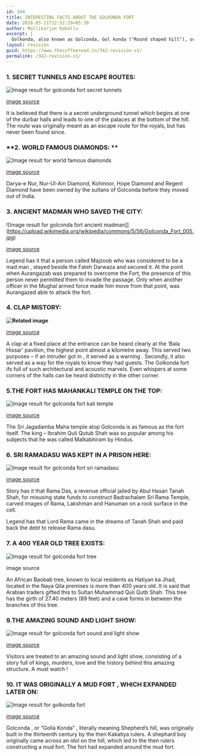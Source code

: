 ```yaml
---
id: 344
title: INTERESTING FACTS ABOUT THE GOLKONDA FORT
date: 2018-05-11T12:52:29+05:30
author: Mallikarjun Kakollu
excerpt: |
  Golkonda, also known as Golconda, Gol konda ("Round shaped hill"), or Golla konda, (Shepherd's Hill) is a citadel and fort in Southern India and was the capital of the medieval sultanate of the Qutb Shahi dynasty (c.1518–1687). The Golkonda Fort showcases majestic halls, stables, magazines, four drawbridges and mounted cannons.
layout: revision
guid: https://www.thecoffeeread.in/342-revision-v1/
permalink: /342-revision-v1/
---
```

### **1. SECRET TUNNELS AND ESCAPE ROUTES:**

![Image result for golconda fort secret tunnels](https://s3-ap-southeast-1.amazonaws.com/scrollstorage/1429015807-758_1--2-.JPG) 

<div>
  <a href="https://www.google.co.in/search?biw=1350&bih=561&tbs=isz%3Alt%2Cislt%3Axga&tbm=isch&sa=1&ei=O0P1Wqi0F4my8QWr1IqgBQ&q=golkonda+fort+secret+tunels&oq=golkonda+fort+secret+tunels&gs_l=img.3...83272.94333.0.94620.27.27.0.0.0.0.565.4792.2-12j2j1j1.16.0....0...1c.1.64.img..11.10.3072...0j35i39k1j0i67k1j0i10k1j0i8i30k1j0i24k1j0i10i24k1.0.VUgfdt69Sp4#imgrc=k_rXAvn5jtAy0M:">image source</a>
</div>

It is believed that there is a secret underground tunnel which begins at one of the durbar halls and leads to one of the palaces at the bottom of the hill. The route was originally meant as an escape route for the royals, but has never been found since.

### **2. WORLD FAMOUS DIAMONDS: **

![Image result for world famous diamonds](https://i.ytimg.com/vi/cbF9ZaJ4Ljo/maxresdefault.jpg) 

[image source](https://www.google.co.in/search?biw=1350&bih=561&tbs=isz%3Alt%2Cislt%3Axga&tbm=isch&sa=1&ei=LkP1WuS6KsS68QWqwYXgBg&q=world+famous+diamons&oq=world+famous+diamons&gs_l=img.3...10912.10912.0.11215.1.1.0.0.0.0.218.218.2-1.1.0....0...1c.1.64.img..0.0.0....0.FhcO2z7gGe4#imgrc=HU4Jwy0zcuBKXM:)

Darya-e Nur, Nur-Ul-Ain Diamond, Kohinoor, Hope Diamond and Regent Diamond have been owned by the sultans of Golconda before they moved out of India.

### **3. ANCIENT MADMAN WHO SAVED THE CITY:**

![Image result for golconda fort ancient madman]](https://upload.wikimedia.org/wikipedia/commons/5/56/Golconda_Fort_005.jpg) 

[image source](https://www.google.co.in/search?biw=1350&bih=561&tbs=isz%3Alt%2Cislt%3Axga&tbm=isch&sa=1&ei=lEL1WpjyM4zz8QX9h4nYBQ&q=golconda+fort+ancient+madman%5D&oq=golconda+fort+ancient+madman%5D&gs_l=img.3...51479.55879.0.56700.15.14.0.0.0.0.486.1904.2-4j0j2.6.0....0...1c.1.64.img..9.0.0....0.LGqxM2KVMZ8#imgrc=CA_PzCjyFHn6SM:)

Legend has it that a person called Majzoob who was considered to be a mad man , stayed beside the Fateh Darwaza and secured it. At the point when Aurangazab was prepared to overcome the Fort, the presence of this person never permitted them to invade the passage. Only when another officer in the Mughal armed force made him move from that point, was Aurangazed able to attack the fort.

### **4. CLAP MISTORY:**

**![Related image](http://www.remotetraveler.com/wp-content/gallery/golconda-fort-hyderabad/Kilwat-or-royal-private-chambers-in-Golconda-Fort-Hyderabad.jpg)**

[image source](https://www.google.co.in/search?biw=1350&bih=561&tbs=isz%3Alt%2Cislt%3Axga&tbm=isch&sa=1&ei=XkL1WvvpAcTW8QXWgbVY&q=golconda+fort+clap+mistory&oq=golconda+fort+clap+mistory&gs_l=img.3...38586.52990.0.53293.18.17.1.0.0.0.481.3386.2-8j2j2.12.0....0...1c.1.64.img..5.6.1637...0j35i39k1j0i67k1j0i8i30k1j0i24k1.0.g0lLelGY_x8#imgrc=4alncPmqODJGQM:)

A clap at a fixed place at the entrance can be heard clearly at the ‘Bala Hissar’ pavilion, the highest point almost a kilometre away. This served two purposes – if an intruder got in , it served as a warning . Secondly, it also served as a way for the royals to know they had guests. The Golkonda fort ifs full of such architectural and acoustic marvels. Even whispers at some corners of the halls can be heard distinctly in the other corner.

### **5.THE FORT HAS MAHANKALI TEMPLE ON THE TOP:**

![Image result for golconda fort kali temple](http://2.bp.blogspot.com/__eAl3D_4Q5o/TTxsa6raEMI/AAAAAAAAAGY/iB01shuuL2Q/s1600/DSC_0194.JPG) 

[image source](https://www.google.co.in/search?biw=1350&bih=561&tbs=isz%3Alt%2Cislt%3Axga&tbm=isch&sa=1&ei=K0L1WoPDCND88AXh9I3QCA&q=golconda+fort+kali+temple&oq=golconda+fort+kali+temple&gs_l=img.3...46787.49109.0.49226.11.9.0.0.0.0.441.963.2-2j0j1.3.0....0...1c.1.64.img..8.0.0....0.BZ0coVtkuMU#imgrc=rKS1p7_t7RRK-M:)

The Sri Jagadamba Maha temple atop Golconda is as famous as the fort itself. The king – Ibrahim Quli Qutub Shah was so popular among his subjects that he was called Malkabhiram by Hindus.

### **6. SRI RAMADASU WAS KEPT IN A PRISON HERE:**

![Image result for golconda fort sri ramadasu](https://c1.staticflickr.com/6/5015/5558311309_e041edd7fd_b.jpg) 

[image source](https://www.google.co.in/search?biw=1350&bih=561&tbs=isz%3Alt%2Cislt%3Axga&tbm=isch&sa=1&ei=6kH1WuLvJcqM8gXsjpmYDw&q=golconda+fort+sri+ramadas&oq=golconda+fort+sri+ramadas&gs_l=img.3...57588.62432.0.62707.12.12.0.0.0.0.428.1824.2-4j1j1.6.0....0...1c.1.64.img..6.1.428...0j35i39k1j0i8i30k1j0i24k1.0.gTfdswKpKDQ#imgrc=xvyvz7u4ryl8oM:)

Story has it that Rama Das, a revenue official jailed by Abul Hasan Tanah Shah, for misusing state funds to construct Badrachalam Sri Rama Temple, carved images of Rama, Lakshman and Hanuman on a rock surface in the cell.

Legend has that Lord Rama came in the dreams of Tanah Shah and paid back the debt to release Rama dasu.

### **7. A 400 YEAR OLD TREE EXISTS:**

![Image result for golconda fort tree](https://4.bp.blogspot.com/-4jdb-zqnD-I/VE-uKO5D_UI/AAAAAAAAYF0/GQRsu7jCVks/s1600/01%2BBaobab%2BTree%2BGolconda%2Bfort%2BHyderabad.jpg) 

image source

An African Baobab tree, known to local residents as Hatiyan ka Jhad, located in the Naya Qila premises is more than 400 years old. It is said that Arabian traders gifted this to Sultan Muhammad Quli Qutb Shah. This tree has the girth of 27.40 meters (89 feet) and a cave forms in between the branches of this tree.

### **9.THE AMAZING SOUND AND LIGHT SHOW:**

![Image result for golconda fort sound and light show](http://www.lavacanza.in/imgHandler.ashx?image=http://cache-graphicslib.viator.com/graphicslib/thumbs674x446/8070/SITours/golconda-fort-sound-and-light-show-from-hyderabad-with-private-in-hyderabad-225574.jpg&width=1400&height=0) 

[image source](https://www.google.co.in/search?biw=1350&bih=561&tbs=isz%3Alt%2Cislt%3Axga&tbm=isch&sa=1&ei=fEH1Wq6qLMyl8AXG36CQBg&q=golconda+fort+sound+and+light+show&oq=golkonda+fort+sound+&gs_l=img.3.0.0i10i24k1.53986.57197.0.58550.13.11.2.0.0.0.371.1982.2-7j1.8.0....0...1c.1.64.img..4.7.1397...0j0i10k1j0i8i30k1j0i24k1.0.2xhUPdj7yZE#imgrc=l4P9BSW8v23xVM:)

Visitors are treated to an amazing sound and light show, consisting of a story full of kings, murders, love and the history behind this amazing structure. A must watch !

### **10. IT WAS ORIGINALLY A MUD FORT , WHICH EXPANDED LATER ON:**

![Image result for golkonda fort](http://4.bp.blogspot.com/-rRTVjEIoqVU/VuzvINHx5-I/AAAAAAAADLE/6u3PV2yRp3kpdpscI5xFeADanWwW7R5Rg/s1600/Golconda-fort-Hyderabad.jpg) 

[image source](https://www.google.co.in/search?biw=1350&bih=561&tbs=isz%3Alt%2Cislt%3Axga&tbm=isch&sa=1&ei=-D31Wu2fKsa18QWjzqG4CQ&q=golkonda+fort&oq=GOLkon&gs_l=img.3.0.0i67k1j0l9.894806.896709.0.898350.6.5.0.1.1.0.316.882.2-1j2.3.0....0...1c.1.64.img..2.4.892...35i39k1.0.037lUiwuj9o#imgrc=qmNmRAPYvRdz6M:)

Golconda , or “Golla Konda” , literally meaning Shepherd’s hill, was originally built in the thirteenth century by the then Kakatiya rulers. A shephard boy originally came across an idol on the hill, which led to the then rulers constructing a mud fort. The fort had expanded around the mud fort.